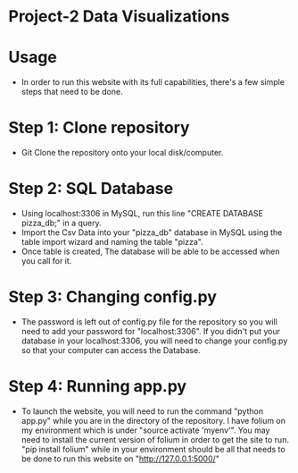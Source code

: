 # Project-2 Data Visualizations

# Usage

- In order to run this website with its full capabilities, there's a few simple steps that need to be done. 

# Step 1: Clone repository

- Git Clone the repository onto your local disk/computer.

# Step 2: SQL Database

- Using localhost:3306 in MySQL, run this line "CREATE DATABASE pizza_db;" in a query.
- Import the Csv Data into your "pizza_db" database in MySQL using the table import wizard and naming the table "pizza".
- Once table is created, The database will be able to be accessed when you call for it. 

# Step 3: Changing config.py

- The password is left out of config.py file for the repository so you will need to add your password for "localhost:3306". If you didn't put your database in your localhost:3306, you will need to change your config.py so that your computer can access the Database. 

# Step 4: Running app.py

- To launch the website, you will need to run the command "python app.py" while you are in the directory of the repository. I have folium on my environment which is under "source activate 'myenv'". You may need to install the current version of folium in order to get the site to run. "pip install folium" while in your environment should be all that needs to be done to run this website on "http://127.0.0.1:5000/"
